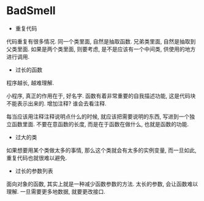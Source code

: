 # BadSmell

* 重复代码

代码重复有很多情况. 同一个类里面, 自然是抽取函数. 兄弟类里面, 自然是抽取到父类里面. 如果是两个类里面, 则要考虑, 是不是应该有一个中间类, 供使用的地方进行调用.

* 过长的函数

程序越长, 越难理解.

小程序, 真正的作用在于, 好名字. 函数有着非常重要的自我描述功能, 这是代码块不能表示出来的. 增加注释? 谁会去看注释.

每当应该用注释注释说明点什么的时候, 就应该把需要说明的东西, 写进到一个独立函数里面. 不要在意函数的长度, 而是在于函数在做什么, 也就是函数的功能.

* 过大的类

如果想要用某个类做太多的事情, 那么这个类就会有太多的实例变量, 而一旦如此, 重复代码也就很难以避免.

* 过长的参数列表

面向对象的函数, 其实上就是一种减少函数参数的方法. 太长的参数, 会让函数难以理解. 一旦需要更多地数据, 就要更改接口.